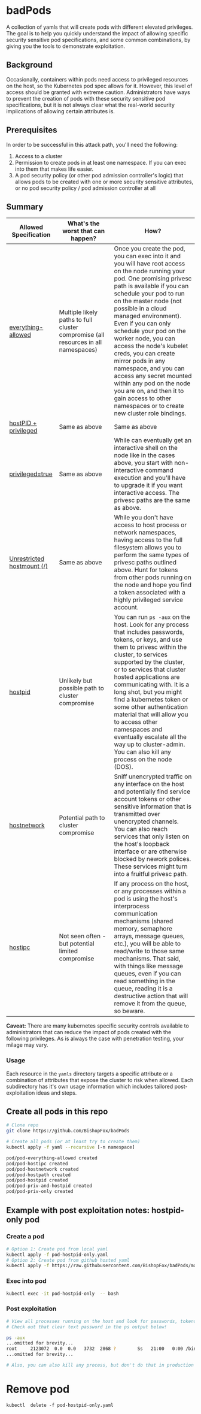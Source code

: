 # badPods

A collection of yamls that will create pods with different elevated privileges. The goal is to help you quickly understand the impact of allowing specific security sensitive pod specifications, and some common combinations, by giving you the tools to demonstrate exploitation.

## Background
Occasionally, containers within pods need access to privileged resources on the host, so the Kubernetes pod spec allows for it. However, this level of access should be granted with extreme caution. Administrators have ways to prevent the creation of pods with these security sensitive pod specifications, but it is not always clear what the real-world security implications of allowing certain attributes is. 

## Prerequisites
In order to be successful in this attack path, you'll need the following: 

1. Access to a cluster 
1. Permission to create pods in at least one namespace. If you can exec into them that makes life easier.  
1. A pod security policy (or other pod admission controller's logic) that allows pods to be created with one or more security sensitive attributes, or no pod security policy / pod admission controller at all


## Summary

Allowed Specification | What's the worst that can happen? | How?
-- | -- | -- 
[everything-allowed](yaml/everything-allowed/README.md) | Multiple likely paths to full cluster compromise (all resources in all namespaces) <img width=800/>| Once you create the pod, you can exec into it and you will have root access on the node running your pod. One promising privesc path is available if you can schedule your pod to run on the master node (not possible in a cloud managed environment). Even if you can only schedule your pod on the worker node, you can access the node's kubelet creds, you can create mirror pods in any namespace, and you can access any secret mounted within any pod on the node you are on, and then it to gain access to other namespaces or to create new cluster role bindings. 
[hostPID + privileged](yaml/priv-and-hostpid/README.md) |  Same as above | Same as above 
[privileged=true](yaml/priv-only/README.md) | Same as above | While can eventually get an interactive shell on the node like in the cases above, you start with non-interactive command execution and you'll have to upgrade it if you want interactive access. The privesc paths are the same as above.
[Unrestricted hostmount (/)](yaml/hostpath-only/README.md) | Same as above | While you don't have access to host process or network namespaces, having access to the full filesystem allows you to perform the same types of privesc paths outlined above. Hunt for tokens from other pods running on the node and hope you find a token associated with a highly privileged service account.
[hostpid](yaml/hostpid-only/README.md) | Unlikely but possible path to cluster compromise <br> | You can run `ps -aux` on the host. Look for any process that includes passwords, tokens, or keys, and use them to privesc within the cluster, to services supported by the cluster, or to services that cluster hosted applications are communicating with. It is a long shot, but you might find a kubernetes token or some other authentication material that will allow you to access other namespaces and eventually escalate all the way up to cluster-admin.   You can also kill any process on the node (DOS).  
[hostnetwork](yaml/hostnetwork-only/README.md) | Potential path to cluster compromise | Sniff unencrypted traffic on any interface on the host and potentially find service account tokens or other sensitive information that is transmitted over unencrypted channels. <br> You can also reach services that only listen on the host's loopback interface or are otherwise blocked by nework polices. These services might turn into a fruitful privesc path. 
[hostipc](yaml/hostipc-only/README.md) | Not seen often - but potential limited compromise |  If any process on the host, or any processes within a pod is using the host's interprocess communication mechanisms (shared memory, semaphore arrays, message queues, etc.), you will be able to read/write to those same mechanisms. That said, with things like message queues, even if you can read something in the queue, reading it is a destructive action that will remove it from the queue, so beware. 


**Caveat:** There are many kubernetes specific security controls available to administrators that can reduce the impact of pods created with the following privileges. As is always the case with penetration testing, your milage may vary.


### Usage
 Each resource in the `yamls` directory targets a specific attribute or a combination of attributes that expose the cluster to risk when allowed. Each subdirectory has it's own usage information which includes tailored post-exploitation ideas and steps.  

## Create all pods in this repo

```bash
# Clone repo
git clone https://github.com/BishopFox/badPods

# Create all pods (or at least try to create them)
kubectl apply -f yaml --recursive [-n namespace]

pod/pod-everything-allowed created
pod/pod-hostipc created
pod/pod-hostnetwork created
pod/pod-hostpath created
pod/pod-hostpid created
pod/pod-priv-and-hostpid created
pod/pod-priv-only created

```

## Example with post exploitation notes: hostpid-only pod


### Create a pod

```bash
# Option 1: Create pod from local yaml 
kubectl apply -f pod-hostpid-only.yaml   
# Option 2: Create pod from github hosted yaml
kubectl apply -f https://raw.githubusercontent.com/BishopFox/badPods/main/yaml/pod-hostpid-only.yaml  
```

### Exec into pod 
```bash 
kubectl exec -it pod-hostpid-only  -- bash
```
### Post exploitation
```bash
# View all processes running on the host and look for passwords, tokens, keys, etc. 
# Check out that clear text password in the ps output below! 

ps -aux
...omitted for brevity...
root     2123072  0.0  0.0   3732  2868 ?        Ss   21:00   0:00 /bin/bash -c while true; do ./my-program --grafana-uername=admin --grafana-password=admin; sleep 10;done
...omitted for brevity...

# Also, you can also kill any process, but don't do that in production :)
```
# Remove pod
```
kubectl  delete -f pod-hostpid-only.yaml 
```